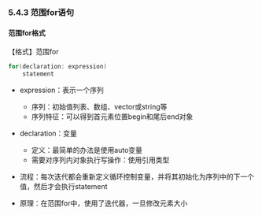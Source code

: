 ### 5.4.3 范围for语句

#### 范围for格式
【格式】范围for

```C++
for(declaration: expression)
    statement
```

* expression：表示一个序列  
    * 序列：初始值列表、数组、vector或string等
    * 序列特征：可以得到首元素位置begin和尾后end对象

* declaration：变量  
    * 定义：最简单的办法是使用auto变量
    * 需要对序列内对象执行写操作：使用引用类型

* 流程：每次迭代都会重新定义循环控制变量，并将其初始化为序列中的下一个值，然后才会执行statement

* 原理：在范围for中，使用了迭代器，一旦修改元素大小